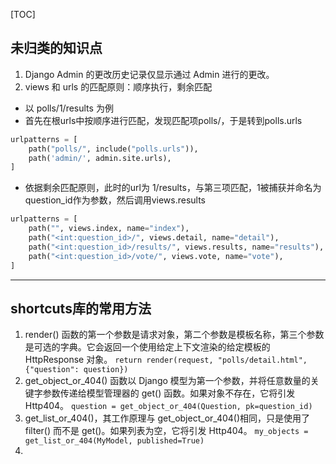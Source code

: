[TOC]

## 未归类的知识点
1. Django Admin 的更改历史记录仅显示通过 Admin 进行的更改。
2. views 和 urls 的匹配原则：顺序执行，剩余匹配
+ 以 polls/1/results 为例
+ 首先在根urls中按顺序进行匹配，发现匹配项polls/，于是转到polls.urls
```python
urlpatterns = [  
    path("polls/", include("polls.urls")),  
    path('admin/', admin.site.urls),  
]
```
+ 依据剩余匹配原则，此时的url为 1/results，与第三项匹配，1被捕获并命名为question_id作为参数，然后调用views.results
```python
urlpatterns = [  
    path("", views.index, name="index"),  
    path("<int:question_id>/", views.detail, name="detail"),  
    path("<int:question_id>/results/", views.results, name="results"),  
    path("<int:question_id>/vote/", views.vote, name="vote"),  
]
```

---

## shortcuts库的常用方法

 1. render() 函数的第一个参数是请求对象，第二个参数是模板名称，第三个参数是可选的字典。它会返回一个使用给定上下文渲染的给定模板的 HttpResponse 对象。
`return render(request, "polls/detail.html", {"question": question})`
 2. get_object_or_404() 函数以 Django 模型为第一个参数，并将任意数量的关键字参数传递给模型管理器的 get() 函数。如果对象不存在，它将引发 Http404。
`question = get_object_or_404(Question, pk=question_id)`
 3. get_list_or_404()，其工作原理与 get_object_or_404()相同，只是使用了 filter() 而不是 get()。如果列表为空，它将引发 Http404。
`my_objects = get_list_or_404(MyModel, published=True)`
 4. 

<!--stackedit_data:
eyJoaXN0b3J5IjpbLTE5NDA1NzY5OTksNzg4MDY1MjEzLC0yMD
EyNzYxNzk2XX0=
-->
